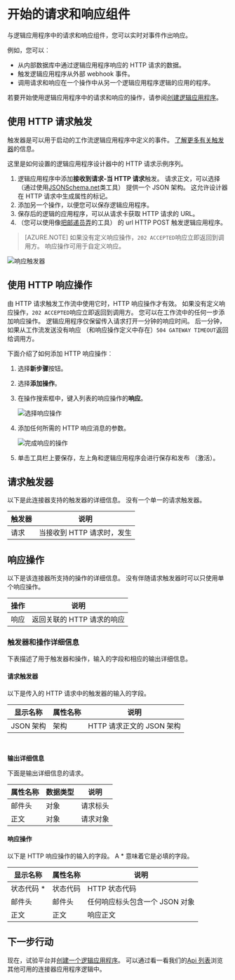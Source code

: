 <properties
    pageTitle="使用的请求和响应的操作 |Microsoft Azure"
    description="请求和响应触发器和操作在 Azure 的逻辑应用程序概述"
    services=""
    documentationCenter=""
    authors="jeffhollan"
    manager="erikre"
    editor=""
    tags="connectors"/>

<tags
   ms.service="logic-apps"
   ms.devlang="na"
   ms.topic="article"
   ms.tgt_pltfrm="na"
   ms.workload="na"
   ms.date="07/18/2016"
   ms.author="jehollan"/>

# <a name="get-started-with-the-request-and-response-components"></a>开始的请求和响应组件

与逻辑应用程序中的请求和响应组件，您可以实时对事件作出响应。

例如，您可以︰

- 从内部数据库中通过逻辑应用程序响应的 HTTP 请求的数据。
- 触发逻辑应用程序从外部 webhook 事件。
- 调用请求和响应在一个操作中从另一个逻辑应用程序逻辑的应用的程序。

若要开始使用逻辑应用程序中的请求和响应的操作，请参阅[创建逻辑应用程序](../app-service-logic/app-service-logic-create-a-logic-app.md)。

## <a name="use-the-http-request-trigger"></a>使用 HTTP 请求触发

触发器是可以用于启动的工作流逻辑应用程序中定义的事件。 [了解更多有关触发器](connectors-overview.md)的信息。

这里是如何设置的逻辑应用程序设计器中的 HTTP 请求示例序列。

1. 逻辑应用程序中添加**接收到请求-当 HTTP 请求**触发。 请求正文，可以选择 （通过使用[JSONSchema.net](http://jsonschema.net)类工具） 提供一个 JSON 架构。 这允许设计器在 HTTP 请求中生成属性的标记。
2. 添加另一个操作，以便您可以保存逻辑应用程序。
3. 保存后的逻辑的应用程序，可以从请求卡获取 HTTP 请求的 URL。
4. （您可以使用像[把邮递员弄](https://www.getpostman.com/)的工具） 的 url HTTP POST 触发逻辑应用程序。

>[AZURE.NOTE] 如果没有定义响应操作，`202 ACCEPTED`响应立即返回到调用方。 响应操作可用于自定义响应。

![响应触发器](./media/connectors-native-reqres/using-trigger.png)

## <a name="use-the-http-response-action"></a>使用 HTTP 响应操作

由 HTTP 请求触发工作流中使用它时，HTTP 响应操作才有效。 如果没有定义响应操作，`202 ACCEPTED`响应立即返回到调用方。  您可以在工作流中的任何一步添加响应操作。 逻辑应用程序仅保留传入请求打开一分钟的响应时间。  后一分钟，如果从工作流发送没有响应 （和响应操作定义中存在）`504 GATEWAY TIMEOUT`返回给调用方。

下面介绍了如何添加 HTTP 响应操作︰

1. 选择**新步骤**按钮。
2. 选择**添加操作**。
3. 在操作搜索框中，键入列表的响应操作的**响应**。

    ![选择响应操作](./media/connectors-native-reqres/using-action-1.png)

4. 添加任何所需的 HTTP 响应消息的参数。

    ![完成响应的操作](./media/connectors-native-reqres/using-action-2.png)

5. 单击工具栏上要保存，左上角和逻辑应用程序会进行保存和发布 （激活）。

## <a name="request-trigger"></a>请求触发器

以下是此连接器支持的触发器的详细信息。 没有一个单一的请求触发器。

|触发器|说明|
|---|---|
|请求|当接收到 HTTP 请求时，发生|

## <a name="response-action"></a>响应操作

以下是该连接器所支持的操作的详细信息。 没有伴随请求触发器时可以只使用单个响应操作。

|操作|说明|
|---|---|
|响应|返回关联的 HTTP 请求的响应|

### <a name="trigger-and-action-details"></a>触发器和操作详细信息

下表描述了用于触发器和操作，输入的字段和相应的输出详细信息。

#### <a name="request-trigger"></a>请求触发器
以下是传入的 HTTP 请求中的触发器的输入的字段。

|显示名称|属性名称|说明|
|---|---|---|
|JSON 架构|架构|HTTP 请求正文的 JSON 架构|
<br>

**输出详细信息**

下面是输出详细信息的请求。

|属性名称|数据类型|说明|
|---|---|---|
|邮件头|对象|请求标头|
|正文|对象|请求对象|

#### <a name="response-action"></a>响应操作

以下是 HTTP 响应操作的输入的字段。 A * 意味着它是必填的字段。

|显示名称|属性名称|说明|
|---|---|---|
|状态代码 *|状态代码|HTTP 状态代码|
|邮件头|邮件头|任何响应标头包含一个 JSON 对象|
|正文|正文|响应正文|

## <a name="next-steps"></a>下一步行动

现在，试验平台并[创建一个逻辑应用程序](../app-service-logic/app-service-logic-create-a-logic-app.md)。 可以通过看一看我们的[Api 列表](apis-list.md)浏览其他可用的连接器应用程序逻辑中。
